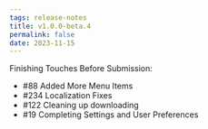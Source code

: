 ```yaml
---
tags: release-notes
title: v1.0.0-beta.4
permalink: false
date: 2023-11-15
---
```


Finishing Touches Before Submission:
- #88 Added More Menu Items 
- #234 Localization Fixes
- #122 Cleaning up downloading
- #19 Completing Settings and User Preferences 